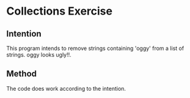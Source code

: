# Collections Exercise

## Intention

This program intends to remove strings containing 'oggy' from a list of strings.
oggy looks ugly!!.

## Method

The code does work according to the intention.
